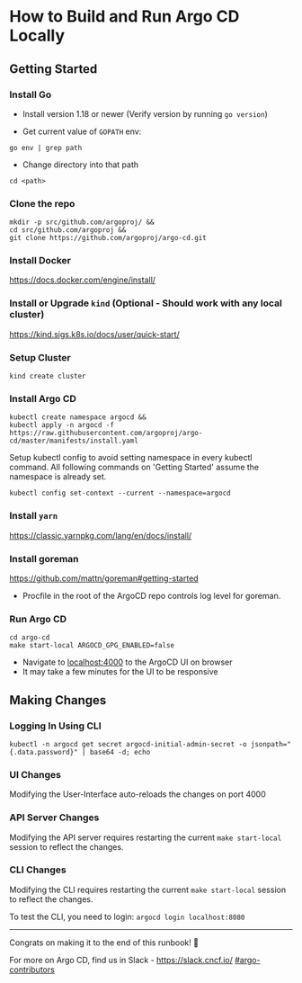 # How to Build and Run Argo CD Locally 

## Getting Started

### Install Go

- Install version 1.18 or newer (Verify version by running `go version`)

- Get current value of `GOPATH` env:
```console
go env | grep path
```
- Change directory into that path
```
cd <path>
```

### Clone the repo

```
mkdir -p src/github.com/argoproj/ &&
cd src/github.com/argoproj &&
git clone https://github.com/argoproj/argo-cd.git
```

### Install Docker

<https://docs.docker.com/engine/install/>

### Install or Upgrade `kind` (Optional - Should work with any local cluster)

<https://kind.sigs.k8s.io/docs/user/quick-start/>

### Setup Cluster

`kind create cluster`

### Install Argo CD

```console
kubectl create namespace argocd &&
kubectl apply -n argocd -f https://raw.githubusercontent.com/argoproj/argo-cd/master/manifests/install.yaml
```

Setup kubectl config to avoid setting namespace in every kubectl command. 
All following commands on 'Getting Started' assume the namespace is already set.
<!-- Commands like `make start-local` also assume the namespace is already set. -->
```
kubectl config set-context --current --namespace=argocd
```
<!-- Delete this? - Setting kubectl config with `--namespace` helps avoid setting namespace in each following kubectl command  -->

### Install `yarn`

<https://classic.yarnpkg.com/lang/en/docs/install/>

### Install goreman

<https://github.com/mattn/goreman#getting-started>

- Procfile in the root of the ArgoCD repo controls log level for goreman.

### Run Argo CD

```
cd argo-cd
make start-local ARGOCD_GPG_ENABLED=false
```

- Navigate to <localhost:4000> to the ArgoCD UI on browser
- It may take a few minutes for the UI to be responsive

## Making Changes

### Logging In Using CLI

```
kubectl -n argocd get secret argocd-initial-admin-secret -o jsonpath="{.data.password}" | base64 -d; echo
```

### UI Changes

Modifying the User-Interface auto-reloads the changes on port 4000  

### API Server Changes

Modifying the API server requires restarting the current `make start-local` session to reflect the changes.

### CLI Changes

Modifying the CLI requires restarting the current `make start-local` session to reflect the changes.

To test the CLI, you need to login:
`argocd login localhost:8080`

---
Congrats on making it to the end of this runbook! 🚀

For more on Argo CD, find us in Slack - <https://slack.cncf.io/> [#argo-contributors](https://cloud-native.slack.com/archives/C020XM04CUW)
 
